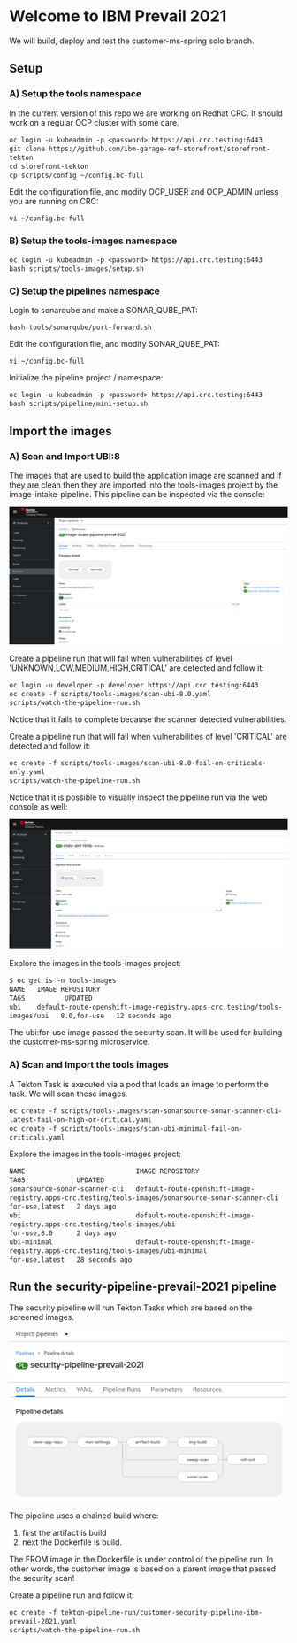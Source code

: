 # Welcome to IBM Prevail 2021

We will build, deploy and test the customer-ms-spring solo branch.

## Setup

### A) Setup the tools namespace

In the current version of this repo we are working on Redhat CRC. It should work on a regular OCP cluster with some care. 

    oc login -u kubeadmin -p <password> https://api.crc.testing:6443
    git clone https://github.com/ibm-garage-ref-storefront/storefront-tekton
    cd storefront-tekton   
    cp scripts/config ~/config.bc-full

Edit the configuration file, and modify OCP_USER and OCP_ADMIN unless you are running on CRC:

    vi ~/config.bc-full


### B) Setup the tools-images namespace

    oc login -u kubeadmin -p <password> https://api.crc.testing:6443
    bash scripts/tools-images/setup.sh 


### C) Setup the pipelines namespace

Login to sonarqube and make a SONAR_QUBE_PAT:

    bash tools/sonarqube/port-forward.sh

Edit the configuration file, and modify SONAR_QUBE_PAT:

    vi ~/config.bc-full

Initialize the pipeline project / namespace:

    oc login -u kubeadmin -p <password> https://api.crc.testing:6443
    bash scripts/pipeline/mini-setup.sh

## Import the images

### A) Scan and Import UBI:8

The images that are used to build the application image are scanned and if they are clean then they are imported into the tools-images project by the image-intake-pipeline. This pipeline can be inspected via the console:

![Fail](../../images/image-intake-pipeline-prevail-2021.png?raw=true "Title")


Create a pipeline run that will fail when vulnerabilities of level  'UNKNOWN,LOW,MEDIUM,HIGH,CRITICAL' are detected and follow it:

    oc login -u developer -p developer https://api.crc.testing:6443
    oc create -f scripts/tools-images/scan-ubi-8.0.yaml 
    scripts/watch-the-pipeline-run.sh

Notice that it fails to complete because the scanner detected vulnerabilities. 

Create a pipeline run that will fail when vulnerabilities of level  'CRITICAL' are detected and follow it:

    oc create -f scripts/tools-images/scan-ubi-8.0-fail-on-criticals-only.yaml 
    scripts/watch-the-pipeline-run.sh

Notice that it is possible to visually inspect the pipeline run via the web console as well:

![Fail](../../images/watch-the-intake.png?raw=true "Title")

Explore the images in the tools-images project:

    $ oc get is -n tools-images
    NAME   IMAGE REPOSITORY                                                           TAGS          UPDATED
    ubi    default-route-openshift-image-registry.apps-crc.testing/tools-images/ubi   8.0,for-use   12 seconds ago

The ubi:for-use image passed the security scan. It will be used for building the customer-ms-spring microservice. 

### A) Scan and Import the tools images

A Tekton Task is executed via a pod that loads an image to perform the task. We will scan these images.

    oc create -f scripts/tools-images/scan-sonarsource-sonar-scanner-cli-latest-fail-on-high-or-critical.yaml
    oc create -f scripts/tools-images/scan-ubi-minimal-fail-on-criticals.yaml 

Explore the images in the tools-images project:

    NAME                            IMAGE REPOSITORY                                                                                     TAGS             UPDATED
    sonarsource-sonar-scanner-cli   default-route-openshift-image-registry.apps-crc.testing/tools-images/sonarsource-sonar-scanner-cli   for-use,latest   2 days ago
    ubi                             default-route-openshift-image-registry.apps-crc.testing/tools-images/ubi                             for-use,8.0      2 days ago
    ubi-minimal                     default-route-openshift-image-registry.apps-crc.testing/tools-images/ubi-minimal                     for-use,latest   28 seconds ago


## Run the security-pipeline-prevail-2021 pipeline

The security pipeline will run Tekton Tasks which are based on the screened images.

![Fail](../../images/security-pipeline-prevail-2021.png?raw=true "Title")

The pipeline uses a chained build where:
1. first the artifact is build 
2. next the Dockerfile is build.

The FROM image in the Dockerfile is under control of the pipeline run. In other words, the customer image is based on a parent image that passed the security scan!

Create a pipeline run and follow it:

    oc create -f tekton-pipeline-run/customer-security-pipeline-ibm-prevail-2021.yaml
    scripts/watch-the-pipeline-run.sh